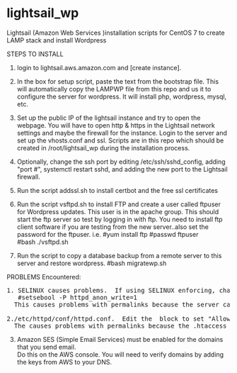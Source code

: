 # lightsail_wp
Lightsail (Amazon Web Services )installation scripts for CentOS 7 to create LAMP stack and install Wordpress

STEPS TO INSTALL
1. login to lightsail.aws.amazon.com and [create instance].

2. In the box for setup script, paste the text from the bootstrap file.  This will automatically copy the
   LAMPWP file from this repo and us it to configure the server for wordpress. It will install php, wordpress, mysql, etc.

3. Set up the public IP of the lightsail instance and try to open the webpage.  You will have to open http & https in the Lightsail network settings      and maybe the firewall for the instance.
Login to the server and set up the vhosts.conf and ssl.  Scripts are in this repo which should be created in /root/lightsail_wp during the installation process.

4. Optionally, change the ssh port by editing /etc/ssh/sshd_config, adding "port #", systemctl restart sshd, and adding the new port to the Lightsail firewall.

5. Run the script addssl.sh to install certbot and the free ssl certificates

6. Run the script vsftpd.sh to install FTP and create a user called ftpuser for Wordpress updates.  This user is in the apache group. This should start the ftp server so test by logging in with ftp.  You need to install ftp client software if you are testing from the new server..also set the password for the ftpuser.  i.e.
 #yum install ftp
 #passwd ftpuser   
 #bash ./vsftpd.sh

7. Run the script to copy a database backup from a remote server to this server and restore wordpress.
   #bash migratewp.sh


PROBLEMS Encountered:
<pre>
1. SELINUX causes problems.  If using SELINUX enforcing, change this boolean for httpd_anon_write->On
   #setsebool -P httpd_anon_write=1
  This causes problems with permalinks because the server cannot write the .htaccess file
  
2./etc/httpd/conf/httpd.conf.  Edit the <directory /var/www/html> block to set "AllowOveride ALL"
  The causes problems with permalinks because the .htaccess is ignored.
</pre>

3. Amazon SES (Simple Email Services) must be enabled for the domains that you send email.  
   Do this on the AWS console.  You will need to verify domains by adding the keys from AWS to your DNS.
